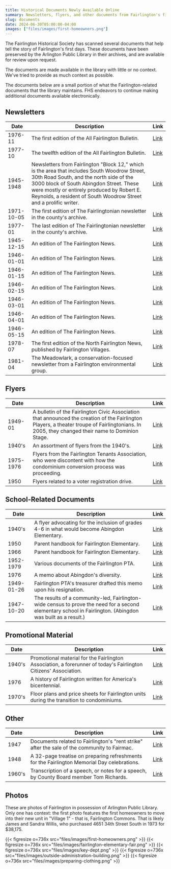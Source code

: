 ```yaml
---
title: Historical Documents Newly Available Online
summary: Newsletters, flyers, and other documents from Fairlington's first days are viewable online for the first time.
slug: documents
date: 2024-06-30T05:00:00-04:00
images: ["files/images/first-homeowners.png"]
---
```


The Fairlington Historical Society has scanned several documents that help tell the story of Fairlington's first days. These documents have been preserved by the Arlington Public Library in their archives, and are available for review upon request.

The documents are made available in the library with little or no context. We've tried to provide as much context as possible.

The documents below are a small portion of what the Fairlington-related documents that the library maintains. FHS endeavors to continue making additional documents available electronically.

## Newsletters

| Date | Description | Link |
| ---- | ----------- | ---- |
| 1976-11 | The first edition of the All Fairlington Bulletin. | [Link](files/pdf/afb_1976-11.pdf) |
| 1977-10 | The twelfth edition of the All Fairlington Bulletin. | [Link](files/pdf/afb_1977-10.pdf) |
| 1945-1948 | Newsletters from Fairlington "Block 12," which is the area that includes South Woodrow Street, 30th Road South, and the north side of the 3000 block of South Abingdon Street. These were mostly or entirely produced by Robert E. Reynolds, a resident of South Woodrow Street and a prolific writer. | [Link](files/pdf/fairlington-block-12-newsletters.pdf) |
| 1971-10-05 | The first edition of The Fairlingtonian newsletter in the county's archive. | [Link](files/pdf/fairlingtonian_1971-10-05.pdf) |
| 1977-01 | The last edition of The Fairlingtonian newsletter in the county's archive. | [Link](files/pdf/fairlingtonian_1977-01.pdf) |
| 1945-12-15 | An edition of The Fairlington News. | [Link](files/pdf/fairlington-news_1945-12-15.pdf) |
| 1946-01-01 | An edition of The Fairlington News. | [Link](files/pdf/fairlington-news_1946-01-01.pdf) |
| 1946-01-15 | An edition of The Fairlington News. | [Link](files/pdf/fairlington-news_1946-01-15.pdf) |
| 1946-02-15 | An edition of The Fairlington News. | [Link](files/pdf/fairlington-news_1946-02-15.pdf) |
| 1946-03-01 | An edition of The Fairlington News. | [Link](files/pdf/fairlington-news_1946-03-01.pdf) |
| 1946-04-01 | An edition of The Fairlington News. | [Link](files/pdf/fairlington-news_1946-04-01.pdf) |
| 1946-05-15 | An edition of The Fairlington News. | [Link](files/pdf/fairlington-news_1946-05-15.pdf) |
| 1978-07 | The first edition of the North Fairlington News, published by Fairlington Villages. | [Link](files/pdf/north-fairlington-news_1978-07.pdf) |
| 1981-04 | The Meadowlark, a conservation-focused newsletter from a Fairlington environmental group. | [Link](files/pdf/the-meadowlark.pdf) |

## Flyers

| Date | Description | Link |
| ---- | ----------- | ---- |
| 1949-01 | A bulletin of the Fairlington Civic Association that announced the creation of the Fairlington Players, a theater troupe of Fairlingtonians. In 2005, they changed their name to Dominion Stage. | [Link](files/pdf/fairlington-civic-bulletin-1949-01-15.pdf) |
| 1940's | An assortment of flyers from the 1940's. | [Link](files/pdf/fairlington-flyers_1940s.pdf) |
| 1975-1976 | Flyers from the Fairlington Tenants Association, who were discontent with how the condominium conversion process was proceeding. | [Link](files/pdf/fairlington-tenants-association.pdf)  |
| 1950 | Flyers related to a voter registration drive. | [Link](files/pdf/voter-registration-drive.pdf) |

## School-Related Documents

| Date | Description | Link |
| ---- | ----------- | ---- |
| 1940's | A flyer advocating for the inclusion of grades 4-6 in what would become Abingdon Elementary. | [Link](files/pdf/grades-4-6-expansion-survey.pdf)
| 1950 | Parent handbook for Fairlington Elementary. | [Link](files/pdf/fairlington-elementary-handbook_1950.pdf) |
| 1966 | Parent handbook for Fairlington Elementary. | [Link](files/pdf/fairlington-elementary-handbook_1966-1967.pdf) |
| 1952-1979 | Various documents of the Fairlington PTA. | [Link](files/pdf/fairlington-pta-docs.pdf) |
| 1976 | A memo about Abingdon's diversity. | [Link](files/pdf/multicultural-abingdon.pdf) |
| 1949-01-26 | Fairlington PTA's treasurer drafted this memo upon his resignation. | [Link](files/pdf/pta-treasurer-resignation.pdf) |
| 1947-10-20 | The results of a community-led, Fairlington-wide census to prove the need for a second elementary school in Fairlington. (Abingdon was built as a result.) | [Link](files/pdf/school-census.pdf) |

## Promotional Material

| Date | Description | Link |
| ---- | ----------- | ---- |
| 1940's | Promotional material for the Fairlington Association, a forerunner of today's Fairlington Citizens' Association. | [Link](files/pdf/fairlington-association-brochure.pdf) |
| 1976 | A history of Fairlington written for America's bicentennial. | [Link](files/pdf/history-narrative-bicentennial.pdf) |
| 1970's | Floor plans and price sheets for Fairlington units during the transition to condominiums. | [Link](files/pdf/promotional-condo.pdf) |

## Other

| Date | Description | Link |
| ---- | ----------- | ---- |
| 1947 | Documents related to Fairlington's "rent strike" after the sale of the community to Fairmac. | [Link](files/pdf/rent-strike.pdf) |
| 1948 | A 32-page treatise on preparing refreshments for the Fairlington Memorial Day celebrations. | [Link](files/pdf/memorial-day-refreshments.pdf) |
| 1960's | Transcription of a speech, or notes for a speech, by County Board member Tom Richards. | [Link](files/pdf/richards-speech-transcription.pdf) |

## Photos

These are photos of Fairlington in possession of Arlington Public Library. Only one has context: the first photo features the first homeowners to move into their new unit in "Village 1" - that is, Fairlington Commons. That is likely James and Sandra Willis, who purchased 4651 34th Street South in 1973 for $38,175.

{{< figresize o=736x src="files/images/first-homeowners.png" >}}
{{< figresize o=736x src="files/images/fairlington-elementary-fair.png" >}}
{{< figresize o=736x src="files/images/key-dept.png" >}}
{{< figresize o=736x src="files/images/outside-administration-building.png" >}}
{{< figresize o=736x src="files/images/preparing-clothing.png" >}}